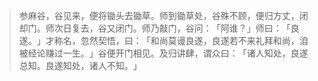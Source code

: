 > 参麻谷，谷见来，便将锄头去锄草。师到锄草处，谷殊不顾，便归方丈，闭却门。师次日复去，谷又闭门。师乃敲门，谷问：​「阿谁？​」师曰：​「良遂。​」才称名，忽然契悟，曰：​「和尚莫谩良遂，良遂若不来礼拜和尚，洎被经论赚过一生。​」谷便开门相见。及归讲肆，谓众曰：​「诸人知处，良遂总知。良遂知处，诸人不知。​」


